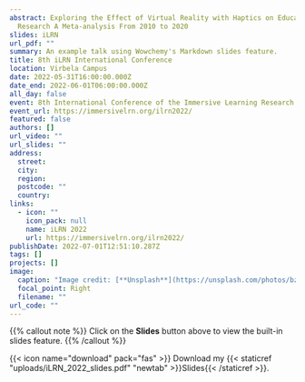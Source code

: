 ```yaml
---
abstract: Exploring the Effect of Virtual Reality with Haptics on Educational
  Research A Meta-analysis From 2010 to 2020
slides: iLRN
url_pdf: ""
summary: An example talk using Wowchemy's Markdown slides feature.
title: 8th iLRN International Conference
location: Virbela Campus
date: 2022-05-31T16:00:00.000Z
date_end: 2022-06-01T06:00:00.000Z
all_day: false
event: 8th International Conference of the Immersive Learning Research Network
event_url: https://immersivelrn.org/ilrn2022/
featured: false
authors: []
url_video: ""
url_slides: ""
address:
  street: 
  city: 
  region: 
  postcode: ""
  country: 
links:
  - icon: ""
    icon_pack: null
    name: iLRN 2022
    url: https://immersivelrn.org/ilrn2022/
publishDate: 2022-07-01T12:51:10.287Z
tags: []
projects: []
image:
  caption: "Image credit: [**Unsplash**](https://unsplash.com/photos/bzdhc5b3Bxs)"
  focal_point: Right
  filename: ""
url_code: ""
---
```

{{% callout note %}}
Click on the **Slides** button above to view the built-in slides feature.
{{% /callout %}}

{{< icon name="download" pack="fas" >}} Download my {{< staticref "uploads/iLRN_2022_slides.pdf" "newtab" >}}Slides{{< /staticref >}}.
